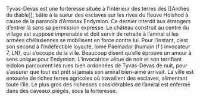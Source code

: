Tyvas-Devas est une forteresse située à l’intérieur des terres des [[Arches du diable]], bâtie à la sueur des esclaves sur les rives du fleuve Holshod à cause de la paranoïa d’Arronax Endymion. Ce dernier interdit aux étrangers d’entrer là sans sa permission expresse. Le château construit au centre du village est supposé imprenable et doit servir de retraite à l’amiral si les armées chélaxiennes se mobilisent en force contre lui. Pour l’instant, c’est son second à l’indéfectible loyauté, Iomé Paemadar (humain (f ) invocateur 7, LN), qui s’occupe de la ville. Beaucoup disent qu’elle éprouve un amour à sens unique pour Endymion. L’invocatrice vêtue de noir et son terrifiant eidolon parcourent les rues bien ordonnées de Tyvas-Devas de nuit, pour s’assurer que tout est prêt si jamais son amiral bien-aimé arrivait. La ville est entourée de riches terres agricoles où travaillent des esclaves, alimentant toute l’île. Le plus gros des richesses considérables de l’amiral est enfermé dans des caveaux piégés, sous la forteresse.